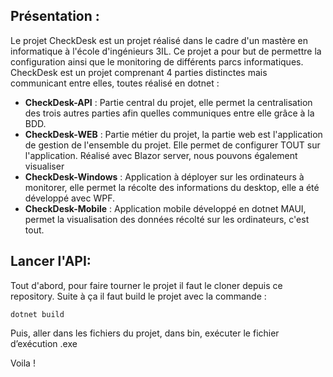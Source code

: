 
## Présentation : 
Le projet CheckDesk est un projet réalisé dans le cadre d'un mastère en informatique à l'école d'ingénieurs 3IL. Ce projet a pour but de permettre la configuration ainsi que le monitoring de différents parcs informatiques. 
CheckDesk est un projet comprenant 4 parties distinctes mais communicant entre elles, toutes réalisé en dotnet : 

* **CheckDesk-API** : Partie central du projet, elle permet la centralisation des trois autres parties afin quelles communiques entre elle grâce à la BDD.
* **CheckDesk-WEB** : Partie métier du projet, la partie web est l'application de gestion de l'ensemble du projet. Elle permet de configurer TOUT sur l'application. Réalisé avec Blazor server, nous pouvons également visualiser 
* **CheckDesk-Windows** : Application à déployer sur les ordinateurs à monitorer, elle permet la récolte des informations du desktop, elle a été développé avec WPF.
* **CheckDesk-Mobile** : Application mobile développé en dotnet MAUI, permet la visualisation des données récolté sur les ordinateurs, c'est tout.

## Lancer l'API:
Tout d'abord, pour faire tourner le projet il faut le cloner depuis ce repository. 
Suite à ça il faut build le projet avec la commande : 

`dotnet build`

Puis, aller dans les fichiers du projet, dans bin, exécuter le fichier d’exécution .exe

Voila !
